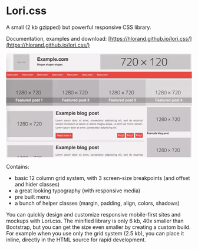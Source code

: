 Lori.css
========

A small (2 kb gzipped) but powerful responsive CSS library.

Documentation, examples and download: [https://hlorand.github.io/lori.css/](https://hlorand.github.io/lori.css/)

![](examples/example1.gif)

Contains:

- basic 12 column grid system, with 3 screen-size breakpoints (and offset and hider classes)
- a great looking typography (with responsive media)
- pre built menu
- a bunch of helper classes (margin, padding, align, colors, shadows)

You can quickly design and customize responsive mobile-first sites and mockups with Lori.css. The minified library is only 6 kb, 40x smaller than Bootstrap, but you can get the size even smaller by creating a custom build. For example when you use only the grid system (2.5 kb), you can place it inline, directly in the HTML source for rapid development.
